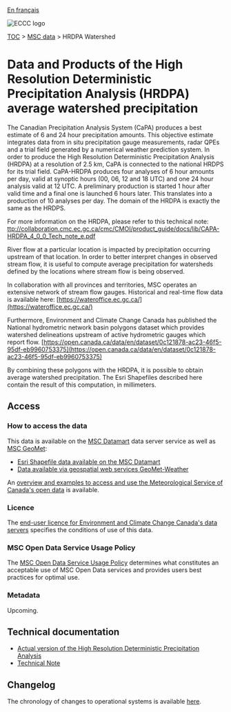 [En français](readme_hrdpa-watershed_fr.md)

![ECCC logo](../../img_eccc-logo.png)

[TOC](../../readme_en.md) > [MSC data](../readme_en.md) > HRDPA Watershed

# Data and Products of the High Resolution Deterministic Precipitation Analysis (HRDPA) average watershed precipitation

The Canadian Precipitation Analysis System (CaPA) produces a best estimate of 6 and 24 hour precipitation amounts. This objective estimate integrates data from in situ precipitation gauge measurements, radar QPEs and a trial field generated by a numerical weather prediction system. In order to produce the High Resolution Deterministic Precipitation Analysis (HRDPA) at a resolution of 2.5 km, CaPA is connected to the national HRDPS for its trial field. CaPA-HRDPA produces four analyses of 6 hour amounts per day, valid at synoptic hours (00, 06, 12 and 18 UTC) and one 24 hour analysis valid at 12 UTC. A preliminary production is started 1 hour after valid time and a final one is launched 6 hours later. This translates into a production of 10 analyses per day. The domain of the HRDPA is exactly the same as the HRDPS.

For more information on the HRDPA, please refer to this technical note: [ttp://collaboration.cmc.ec.gc.ca/cmc/CMOI/product_guide/docs/lib/CAPA-HRDPA_4_0_0_Tech_note_e.pdf](https://collaboration.cmc.ec.gc.ca/cmc/CMOI/product_guide/docs/lib/CAPA-HRDPA_4_0_0_Tech_note_e.pdf)

River flow at a particular location is impacted by precipitation occurring upstream of that location. In order to better interpret changes in observed stream flow, it is useful to compute average precipitation for watersheds defined by the locations where stream flow is being observed.

In collaboration with all provinces and territories, MSC operates an extensive network of stream flow gauges. Historical and real-time flow data is available here:
[https://wateroffice.ec.gc.ca/](https://wateroffice.ec.gc.ca/)

Furthermore, Environment and Climate Change Canada has published the National hydrometric network basin polygons dataset which provides watershed delineations upstream of active hydrometric gauges which report flow. [https://open.canada.ca/data/en/dataset/0c121878-ac23-46f5-95df-eb9960753375](https://open.canada.ca/data/en/dataset/0c121878-ac23-46f5-95df-eb9960753375)

By combining these polygons with the HRDPA, it is possible to obtain average watershed precipitation. The Esri Shapefiles described here contain the result of this computation, in millimeters.

## Access

### How to access the data

This data is available on the [MSC Datamart](../../msc-datamart/readme_en.md) data server service as well as [MSC GeoMet](../../msc-geomet/readme_en.md):

* [Esri Shapefile data available on the MSC Datamart](readme_hrdpa-watershed-datamart_en.md) 
* [Data available via geospatial web services GeoMet-Weather](../../msc-geomet/readme_en.md)


An [overview and examples to access and use the Meteorological Service of Canada's open data](../../usage/readme_en.md) is available.

### Licence

The [end-user licence for Environment and Climate Change Canada's data servers](../../licence/readme_en.md) specifies the conditions of use of this data.

### MSC Open Data Service Usage Policy

The [MSC Open Data Service Usage Policy](../../usage-policy/readme_en.md) determines what constitutes an acceptable use of MSC Open Data services and provides users best practices for optimal use.

### Metadata

Upcoming.

## Technical documentation

* [Actual version of the High Resolution Deterministic Precipitation Analysis](https://collaboration.cmc.ec.gc.ca/cmc/cmoi/product_guide/docs/tech_specifications/tech_specifications_HRDPA_e.pdf)
* [Technical Note](https://collaboration.cmc.ec.gc.ca/cmc/cmoi/product_guide/docs/lib/technote_capa_hrdpa_e.pdf)

## Changelog

The chronology of changes to operational systems is available [here](../nwp_hrdpa/changelog_hrdpa_en.md).
